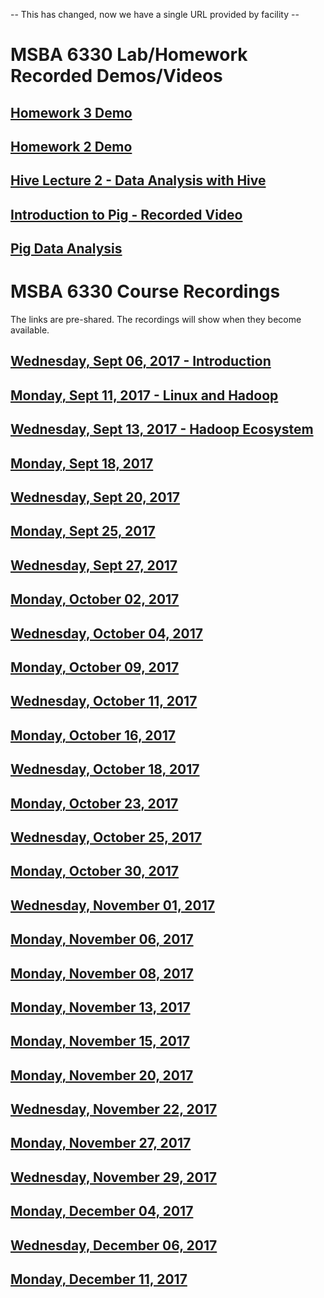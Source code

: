 -- This has changed, now we have a single URL provided by facility --



# MSBA 6330 Lab/Homework Recorded Demos/Videos

## [Homework 3 Demo](https://www.youtube.com/playlist?list=PLgTkRZn_tiGJdN93rCxNJuqmEaU8wneGh)

## [Homework 2 Demo](https://www.youtube.com/playlist?list=PLgTkRZn_tiGLGPjPmpGlJdTHuPt0oFElq)

## [Hive Lecture 2 - Data Analysis with Hive](https://www.youtube.com/playlist?list=PLgTkRZn_tiGKQbkPBH2zfQOjzSTZuptUE)

## [Introduction to Pig - Recorded Video](https://www.youtube.com/playlist?list=PLgTkRZn_tiGJKjpWtjkPUjRR7pK3S6CtL)

## [Pig Data Analysis](https://www.youtube.com/playlist?list=PLgTkRZn_tiGLegSYDaHJm1GwT6xgVYNh9)

# MSBA 6330 Course Recordings

The links are pre-shared. The recordings will show when they become available.

## [Wednesday, Sept 06, 2017 - Introduction](https://mediasite.csom.umn.edu/Mediasite/Play/a84e7d928cbb4353ae998bce5e2015031d)

## [Monday, Sept 11, 2017 - Linux and Hadoop](https://mediasite.csom.umn.edu/Mediasite/Play/8be3b60c112040f5a7a6e2bd8acff2c31d)

## [Wednesday, Sept 13, 2017 - Hadoop Ecosystem](https://mediasite.csom.umn.edu/Mediasite/Play/597e1df6e68842ff8b537143716abdb61d)

## [Monday, Sept 18, 2017](https://mediasite.csom.umn.edu/Mediasite/Play/974751e4cd6f4ae78f51d1723759cc3e1d)

## [Wednesday, Sept 20, 2017](https://mediasite.csom.umn.edu/Mediasite/Play/e90a9b9e72f44266b70b65ec378da03c1d)

## [Monday, Sept 25, 2017](https://mediasite.csom.umn.edu/Mediasite/Play/ac9dbb737d0b472596b3790682027e851d)

## [Wednesday, Sept 27, 2017](https://mediasite.csom.umn.edu/Mediasite/Play/91850728b8564022b3a0b3ef6bece71f1d)

## [Monday, October 02, 2017](https://mediasite.csom.umn.edu/Mediasite/Play/8d6f25924f5f444a828e945b591497141d)

## [Wednesday, October 04, 2017](https://mediasite.csom.umn.edu/Mediasite/Play/2f29a0c418cc4162b8cabfa768f979cc1d)

## [Monday, October 09, 2017](https://mediasite.csom.umn.edu/Mediasite/Play/90e226b3c02f4719b0766c06d2a067c81d)

## [Wednesday, October 11, 2017](https://mediasite.csom.umn.edu/Mediasite/Play/d4435fb864e540709b82604e90d9e3e91d)

## [Monday, October 16, 2017](https://mediasite.csom.umn.edu/Mediasite/Play/00d9032fc76745d199e636e6f323a7611d)

## [Wednesday, October 18, 2017](https://mediasite.csom.umn.edu/Mediasite/Play/7082b2a20a0f490ea508a89d0e3305591d)

## [Monday, October 23, 2017](https://mediasite.csom.umn.edu/Mediasite/Play/639fe5ba001e496b93b4df2fba29758c1d)

## [Wednesday, October 25, 2017](https://mediasite.csom.umn.edu/Mediasite/Play/a0b286d221214f93a9a3d3295ad623681d)

## [Monday, October 30, 2017](https://mediasite.csom.umn.edu/Mediasite/Play/8daebed16a01493184a9ae01eba839611d)

## [Wednesday, November 01, 2017](https://mediasite.csom.umn.edu/Mediasite/Play/da6fb8cde4074749b404de109b2fd3c71d)

## [Monday, November 06, 2017](https://mediasite.csom.umn.edu/Mediasite/Play/1287aef857d4472da183cd8542ad53241d)

## [Monday, November 08, 2017](https://mediasite.csom.umn.edu/Mediasite/Play/50e96fe2259242a6911ef80df86583481d)

## [Monday, November 13, 2017](https://mediasite.csom.umn.edu/Mediasite/Play/138eb5c22df44ffc92eb44a22a2ec9c71d)

## [Monday, November 15, 2017](https://mediasite.csom.umn.edu/Mediasite/Play/0251527ddeb342f889256741555f74631d)

## [Monday, November 20, 2017](https://mediasite.csom.umn.edu/Mediasite/Play/d149a565591f4259ad700e51e57215f11d)

## [Wednesday, November 22, 2017](https://mediasite.csom.umn.edu/Mediasite/Play/22b9ea866b0f4a668c889073c32d17411d)

## [Monday, November 27, 2017](https://mediasite.csom.umn.edu/Mediasite/Play/8fcba022b34e44e18fcbad9553151d421d)

## [Wednesday, November 29, 2017](https://mediasite.csom.umn.edu/Mediasite/Play/15ee392cc8b7446baa146f1bcd2b2a7a1d)

## [Monday, December 04, 2017](https://mediasite.csom.umn.edu/Mediasite/Play/41edacf7ed8e42bd92052618227b5b831d)

## [Wednesday, December 06, 2017](https://mediasite.csom.umn.edu/Mediasite/Play/86b45339e54c493fac12bdc12b4affba1d)

## [Monday, December 11, 2017](https://mediasite.csom.umn.edu/Mediasite/Play/ce13553ebbc84a4fa6a93c24cb0ec6a51d)

